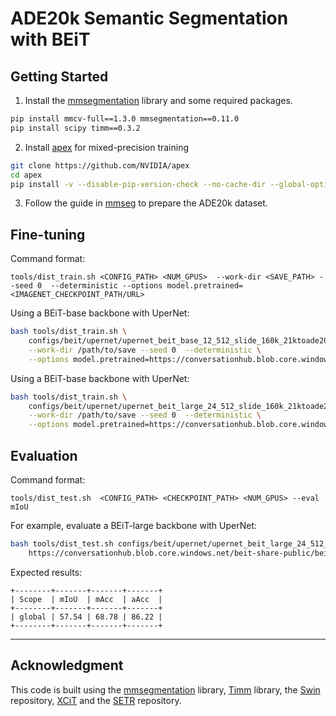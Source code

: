 # ADE20k Semantic Segmentation with BEiT

## Getting Started 

1. Install the [mmsegmentation](https://github.com/open-mmlab/mmsegmentation) library and some required packages.

```bash
pip install mmcv-full==1.3.0 mmsegmentation==0.11.0
pip install scipy timm==0.3.2
```

2. Install [apex](https://github.com/NVIDIA/apex) for mixed-precision training

```bash
git clone https://github.com/NVIDIA/apex
cd apex
pip install -v --disable-pip-version-check --no-cache-dir --global-option="--cpp_ext" --global-option="--cuda_ext" ./
```

3. Follow the guide in [mmseg](https://github.com/open-mmlab/mmsegmentation/blob/master/docs/dataset_prepare.md) to prepare the ADE20k dataset.


## Fine-tuning

Command format:
```
tools/dist_train.sh <CONFIG_PATH> <NUM_GPUS>  --work-dir <SAVE_PATH> --seed 0  --deterministic --options model.pretrained=<IMAGENET_CHECKPOINT_PATH/URL>
```

Using a BEiT-base backbone with UperNet:
```bash
bash tools/dist_train.sh \
    configs/beit/upernet/upernet_beit_base_12_512_slide_160k_21ktoade20k.py 8 \
    --work-dir /path/to/save --seed 0  --deterministic \
    --options model.pretrained=https://conversationhub.blob.core.windows.net/beit-share-public/beitv2/beitv2_base_patch16_224_pt1k_ft21k.pth
```

Using a BEiT-base backbone with UperNet:
```bash
bash tools/dist_train.sh \
    configs/beit/upernet/upernet_beit_large_24_512_slide_160k_21ktoade20k.py 8 \
    --work-dir /path/to/save --seed 0  --deterministic \
    --options model.pretrained=https://conversationhub.blob.core.windows.net/beit-share-public/beitv2/beitv2_large_patch16_224_pt1k_ft21k.pth
```

## Evaluation

Command format:
```
tools/dist_test.sh  <CONFIG_PATH> <CHECKPOINT_PATH> <NUM_GPUS> --eval mIoU
```

For example, evaluate a BEiT-large backbone with UperNet:
```bash
bash tools/dist_test.sh configs/beit/upernet/upernet_beit_large_24_512_slide_160k_21ktoade20k.py \
    https://conversationhub.blob.core.windows.net/beit-share-public/beitv2/beitv2_large_patch16_224_pt1k_ft21ktoade20k.pth  4 --eval mIoU 
```

Expected results:
```
+--------+-------+-------+-------+
| Scope  | mIoU  | mAcc  | aAcc  |
+--------+-------+-------+-------+
| global | 57.54 | 68.78 | 86.22 |
+--------+-------+-------+-------+
```

---

## Acknowledgment 

This code is built using the [mmsegmentation](https://github.com/open-mmlab/mmsegmentation) library, [Timm](https://github.com/rwightman/pytorch-image-models) library, the [Swin](https://github.com/microsoft/Swin-Transformer) repository, [XCiT](https://github.com/facebookresearch/xcit) and the [SETR](https://github.com/fudan-zvg/SETR) repository.
